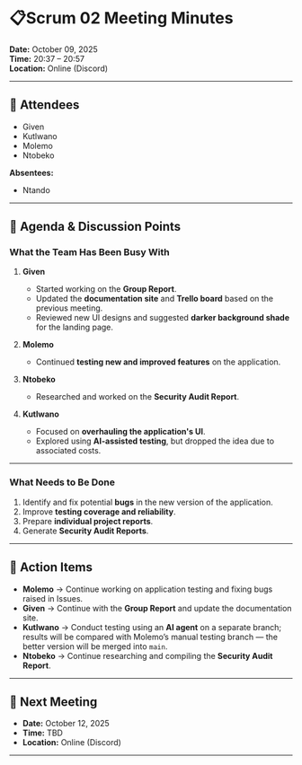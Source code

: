 # 📋Scrum 02 Meeting Minutes

**Date:** October 09, 2025  
**Time:** 20:37 – 20:57  
**Location:** Online (Discord)  

---

## 👥 Attendees
- Given  
- Kutlwano  
- Molemo  
- Ntobeko  

**Absentees:**  
- Ntando  

---

## 📝 Agenda & Discussion Points

### What the Team Has Been Busy With
1. **Given**  
   - Started working on the **Group Report**.  
   - Updated the **documentation site** and **Trello board** based on the previous meeting.  
   - Reviewed new UI designs and suggested **darker background shade** for the landing page.  

2. **Molemo**  
   - Continued **testing new and improved features** on the application.  

3. **Ntobeko**  
   - Researched and worked on the **Security Audit Report**.  

4. **Kutlwano**  
   - Focused on **overhauling the application's UI**.  
   - Explored using **AI-assisted testing**, but dropped the idea due to associated costs.  

---

### What Needs to Be Done
1. Identify and fix potential **bugs** in the new version of the application.  
2. Improve **testing coverage and reliability**.  
3. Prepare **individual project reports**.  
4. Generate **Security Audit Reports**.  

---

## 👤 Action Items
- **Molemo** → Continue working on application testing and fixing bugs raised in Issues.  
- **Given** → Continue with the **Group Report** and update the documentation site.  
- **Kutlwano** → Conduct testing using an **AI agent** on a separate branch; results will be compared with Molemo’s manual testing branch — the better version will be merged into `main`.  
- **Ntobeko** → Continue researching and compiling the **Security Audit Report**.  

---

## 📅 Next Meeting
- **Date:** October 12, 2025  
- **Time:** TBD  
- **Location:** Online (Discord)  

---
